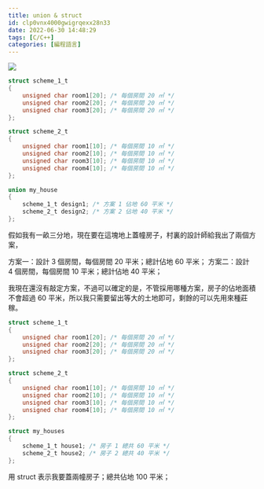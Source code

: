 ```yaml
---
title: union & struct
id: clp0vnx4000gwigrqexx28n33
date: 2022-06-30 14:48:29
tags: [C/C++]
categories: [編程語言]
---
```


![](question.png)

```c 聯合體
struct scheme_1_t
{
    unsigned char room1[20]; /* 每個房間 20 ㎡ */
    unsigned char room2[20]; /* 每個房間 20 ㎡ */
    unsigned char room3[20]; /* 每個房間 20 ㎡ */
};

struct scheme_2_t
{
    unsigned char room1[10]; /* 每個房間 10 ㎡ */
    unsigned char room2[10]; /* 每個房間 10 ㎡ */
    unsigned char room3[10]; /* 每個房間 10 ㎡ */
    unsigned char room4[10]; /* 每個房間 10 ㎡ */
};

union my_house
{
    scheme_1_t design1; /* 方案 1 佔地 60 平米 */
    scheme_2_t design2; /* 方案 2 佔地 40 平米 */
};
```

假如我有一畝三分地，現在要在這塊地上蓋幢房子，村裏的設計師給我出了兩個方案，

方案一：設計 3 個房間，每個房間 20 平米；總計佔地 60 平米；
方案二：設計 4 個房間，每個房間 10 平米；總計佔地 40 平米；

我現在還沒有敲定方案，不過可以確定的是，不管採用哪種方案，房子的佔地面積不會超過 60 平米，所以我只需要留出等大的土地即可，剩餘的可以先用來種莊稼。

```c 結構體
struct scheme_1_t
{
    unsigned char room1[20]; /* 每個房間 20 ㎡ */
    unsigned char room2[20]; /* 每個房間 20 ㎡ */
    unsigned char room3[20]; /* 每個房間 20 ㎡ */
};

struct scheme_2_t
{
    unsigned char room1[10]; /* 每個房間 10 ㎡ */
    unsigned char room2[10]; /* 每個房間 10 ㎡ */
    unsigned char room3[10]; /* 每個房間 10 ㎡ */
    unsigned char room4[10]; /* 每個房間 10 ㎡ */
};

struct my_houses
{
    scheme_1_t house1; /* 房子 1 總共 60 平米 */
    scheme_2_t house2; /* 房子 2 總共 40 平米 */
};
```

用 struct 表示我要蓋兩幢房子；總共佔地 100 平米；
